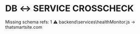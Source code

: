 # DB ↔ SERVICE CROSSCHECK
Missing schema refs: 1
⚠️ backend\services\healthMonitor.js → thatsmartsite.com
